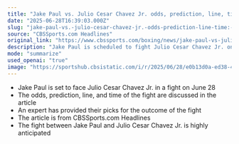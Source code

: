 ```yaml
---
title: "Jake Paul vs. Julio Cesar Chavez Jr. odds, prediction, line, time: June 28 fight picks by proven expert"
date: "2025-06-28T16:39:03.000Z"
slug: "jake-paul-vs.-julio-cesar-chavez-jr.-odds-prediction-line-time:-june-28-fight-picks-by-proven-expert"
source: "CBSSports.com Headlines"
original_link: "https://www.cbssports.com/boxing/news/jake-paul-vs-julio-cesar-chavez-jr-odds-prediction-line-time-june-28-fight-picks-by-proven-expert/"
description: "Jake Paul is scheduled to fight Julio Cesar Chavez Jr. on June 28, with odds, predictions, and expert picks discussed in a CBSSports.com article."
mode: "summarize"
used_openai: "true"
image: "https://sportshub.cbsistatic.com/i/r/2025/06/28/e0b13d0a-ed38-4109-b3f1-aba0ef5c3c31/thumbnail/1200x675/a17f8b6ebc33ef5d15516a4b9a4b8c6f/paul-chavez-getty-images.jpg"
---
```


- Jake Paul is set to face Julio Cesar Chavez Jr. in a fight on June 28
- The odds, prediction, line, and time of the fight are discussed in the article
- An expert has provided their picks for the outcome of the fight
- The article is from CBSSports.com Headlines
- The fight between Jake Paul and Julio Cesar Chavez Jr. is highly anticipated